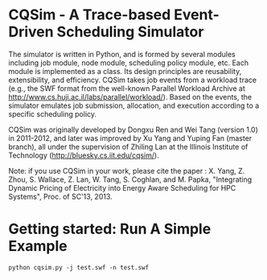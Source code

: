# CQSim - A Trace-based Event-Driven Scheduling Simulator
The simulator is written in Python, and is formed by several modules including job module, node module, scheduling policy module, etc. Each module is implemented as a class. Its design principles are reusability, extensibility, and efficiency. CQSim takes job events from a workload trace (e.g., the SWF format from the well-known Parallel Workload Archive at http://www.cs.huji.ac.il/labs/parallel/workload/). Based on the events, the simulator emulates job submission, allocation, and execution according to a specific scheduling policy. 

CQSim was originally developed by Dongxu Ren and Wei Tang (version 1.0) in 2011-2012, and later was improved by Xu Yang and Yuping Fan (master branch), all under the supervision of Zhiling Lan at the Illinois Institute of Technology (http://bluesky.cs.iit.edu/cqsim/).

Note: if you use CQSim in your work, please cite the paper : X. Yang, Z. Zhou, S. Wallace, Z. Lan, W. Tang, S. Coghlan, and M. Papka, "Integrating Dynamic Pricing of Electricity into Energy Aware Scheduling for HPC Systems", Proc. of SC'13, 2013.


# Getting started: Run A Simple Example
```
python cqsim.py -j test.swf -n test.swf
```
